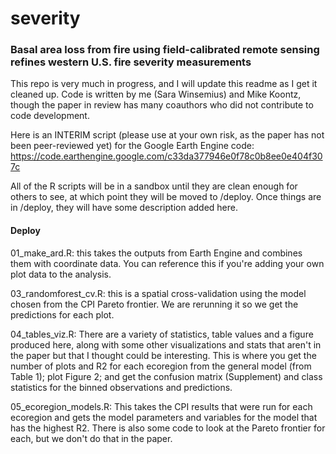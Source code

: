 # severity
### Basal area loss from fire using field-calibrated remote sensing refines western U.S. fire severity measurements

This repo is very much in progress, and I will update this readme as I get it cleaned up.
Code is written by me (Sara Winsemius) and Mike Koontz, though the paper in review has many coauthors who did not contribute to code development.

Here is an INTERIM script (please use at your own risk, as the paper has not been peer-reviewed yet) for the Google Earth Engine code:
https://code.earthengine.google.com/c33da377946e0f78c0b8ee0e404f307c

All of the R scripts will be in a sandbox until they are clean enough for others to see, at which point they will be moved to /deploy. Once things are in /deploy, they will have some description added here. 

#### Deploy

01_make_ard.R: this takes the outputs from Earth Engine and combines them with coordinate data. You can reference this if you're adding your own plot data to the analysis.

03_randomforest_cv.R: this is a spatial cross-validation using the model chosen from the CPI Pareto frontier. We are rerunning it so we get the predictions for each plot.

04_tables_viz.R: There are a variety of statistics, table values and a figure produced here, along with some other visualizations and stats that aren't in the paper but that I thought could be interesting. This is where you get the number of plots and R2 for each ecoregion from the general model (from Table 1); plot Figure 2; and get the confusion matrix (Supplement) and class statistics for the binned observations and predictions.

05_ecoregion_models.R: This takes the CPI results that were run for each ecoregion and gets the model parameters and variables for the model that has the highest R2. There is also some code to look at the Pareto frontier for each, but we don't do that in the paper.

